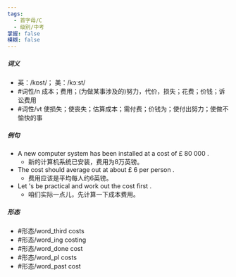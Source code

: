 ```yaml
---
tags:
  - 首字母/C
  - 级别/中考
掌握: false
模糊: false
---
```

##### 词义
- 英：/kɒst/； 美：/kɔːst/
- #词性/n  成本；费用；(为做某事涉及的)努力，代价，损失；花费；价钱；诉讼费用
- #词性/vt  使损失；使丧失；估算成本；需付费；价钱为；使付出努力；使做不愉快的事
##### 例句
- A new computer system has been installed at a cost of £ 80 000 .
	- 新的计算机系统已安装，费用为8万英镑。
- The cost should average out at about £ 6 per person .
	- 费用应该是平均每人约6英镑。
- Let 's be practical and work out the cost first .
	- 咱们实际一点儿，先计算一下成本费用。
##### 形态
- #形态/word_third costs
- #形态/word_ing costing
- #形态/word_done cost
- #形态/word_pl costs
- #形态/word_past cost
